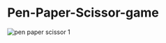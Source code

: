 # Pen-Paper-Scissor-game
![pen paper scissor 1](https://user-images.githubusercontent.com/96064040/150687635-b01823d4-8dc5-43da-bc85-67ef1179763b.png)
